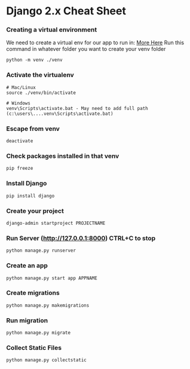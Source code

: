# Django 2.x Cheat Sheet

### Creating a virtual environment

We need to create a virtual env for our app to run in: [More Here](https://docs.python.org/3/library/venv.html)
Run this command in whatever folder you want to create your venv folder

```
python -m venv ./venv
```

### Activate the virtualenv

```
# Mac/Linux
source ./venv/bin/activate

# Windows
venv\Scripts\activate.bat - May need to add full path (c:\users\....venv\Scripts\activate.bat)
```

### Escape from venv

```
deactivate
```

### Check packages installed in that venv

```
pip freeze
```

### Install Django

```
pip install django
```

### Create your project

```
django-admin startproject PROJECTNAME
```

### Run Server (http://127.0.0.1:8000) CTRL+C to stop

```
python manage.py runserver
```

### Create an app
```
python manage.py start app APPNAME
```

### Create migrations
```
python manage.py makemigrations
```

### Run migration
```
python manage.py migrate
```

### Collect Static Files
```
python manage.py collectstatic
```